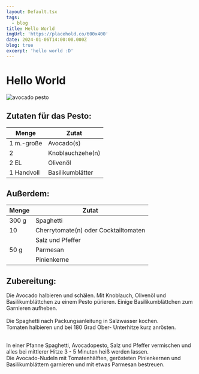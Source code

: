 ```yaml
---
layout: Default.tsx
tags:
  - blog
title: Hello World
imgUrl: 'https://placehold.co/600x400'
date: 2024-01-06T14:00:00.000Z
blog: true
excerpt: 'hello world :D'
---
```

# Hello World

![avocado pesto](https://placehold.co/600x400)

## Zutaten für das Pesto:

| Menge      | Zutat            |
| ---------- | ---------------- |
| 1 m.-große | Avocado(s)       |
| 2          | Knoblauchzehe(n) |
| 2 EL       | Olivenöl         |
| 1 Handvoll | Basilikumblätter |

## Außerdem:

| Menge | Zutat                                |
| ----- | ------------------------------------ |
| 300 g | Spaghetti                            |
| 10    | Cherrytomate(n) oder Cocktailtomaten |
|       | Salz und Pfeffer                     |
| 50 g  | Parmesan                             |
|       | Pinienkerne                          |

## Zubereitung:

Die Avocado halbieren und schälen. Mit Knoblauch, Olivenöl und Basilikumblättchen zu einem Pesto pürieren. Einige Basilikumblättchen zum Garnieren aufheben.\
\
Die Spaghetti nach Packungsanleitung in Salzwasser kochen.\
Tomaten halbieren und bei 180 Grad Ober- Unterhitze kurz anrösten.

\
In einer Pfanne Spaghetti, Avocadopesto, Salz und Pfeffer vermischen und alles bei mittlerer Hitze 3 - 5 Minuten heiß werden lassen.\
Die Avocado-Nudeln mit Tomatenhälften, gerösteten Pinienkernen und Basilikumblättern garnieren und mit etwas Parmesan bestreuen.
